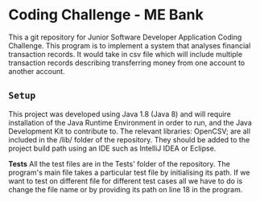 # **Coding Challenge - ME Bank**

This a git repository for Junior Software Developer Application Coding Challenge. This program is to implement a system that analyses financial transaction records. It would take in csv file which will include multiple transaction records describing transferring money from one account to another account.

## `Setup`
This project was developed using Java 1.8 (Java 8) and will require installation of the Java Runtime Environment in order to run, and the Java Development Kit to contribute to. The relevant libraries: OpenCSV; are all included in the /lib/ folder of the repository. They should be added to the project build path using an IDE such as IntelliJ IDEA or Eclipse.

**Tests**
All the test files are in the Tests' folder of the repository. The program's main file takes a particular test file by initialising its path. If we want to test on different file for different test cases all we have to do is change the file name or by providing its path on line 18 in the program.
